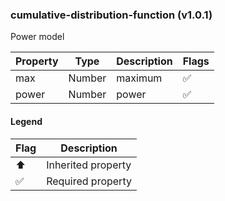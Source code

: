 ### cumulative-distribution-function (v1.0.1)
Power model

| Property | Type | Description | Flags |
|---|---|---|---|
| max | Number | maximum | ✅ |
| power | Number | power | ✅ |


#### Legend

| Flag | Description |
| --- | --- |
| ⬆️ | Inherited property |
| ✅ | Required property |

